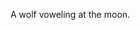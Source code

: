 <p><lj-cut text="What's gray and goes 'Aaooooooooouuuuuuu!'?">
A wolf voweling at the moon.</lj-cut></p>
